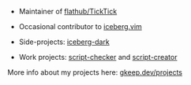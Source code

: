 - Maintainer of [flathub/TickTick](https://flathub.org/apps/com.ticktick.TickTick)
- Occasional contributor to [iceberg.vim](https://github.com/cocopon/iceberg.vim)

- Side-projects: [iceberg-dark](https://github.com/gkeep/iceberg-dark)
- Work projects: [script-checker](https://github.com/gkeep/script-checker) and [script-creator](https://github.com/gkeep/script-creator)

More info about my projects here: [gkeep.dev/projects](https://gkeep.dev/projects/)
